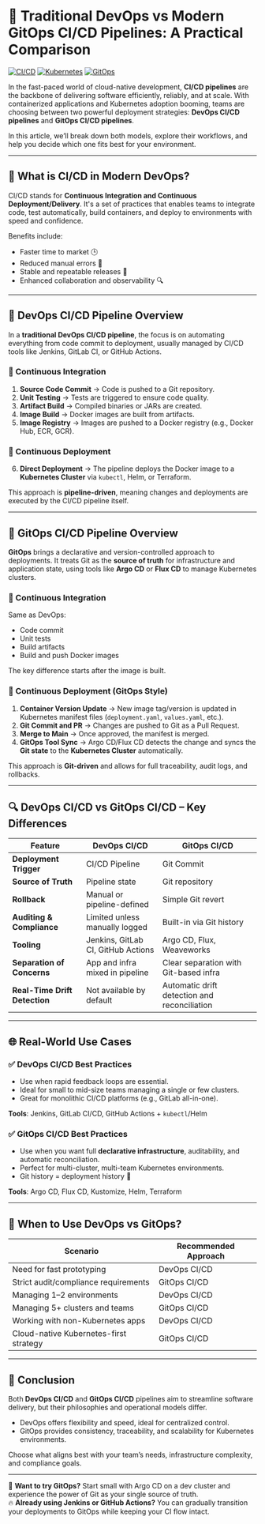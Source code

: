 # 🚀 Traditional DevOps vs Modern GitOps CI/CD Pipelines: A Practical Comparison

[![CI/CD](https://img.shields.io/badge/CI%2FCD-Automated-blue)](https://en.wikipedia.org/wiki/CI/CD)
[![Kubernetes](https://img.shields.io/badge/Kubernetes-Deployed-blueviolet)](https://kubernetes.io/)
[![GitOps](https://img.shields.io/badge/GitOps-Argo%20CD%2C%20Flux-orange)](https://argo-cd.readthedocs.io/)

In the fast-paced world of cloud-native development, **CI/CD pipelines** are the backbone of delivering software efficiently, reliably, and at scale. With containerized applications and Kubernetes adoption booming, teams are choosing between two powerful deployment strategies: **DevOps CI/CD pipelines** and **GitOps CI/CD pipelines**.

In this article, we’ll break down both models, explore their workflows, and help you decide which one fits best for your environment.

---

## 🔧 What is CI/CD in Modern DevOps?

CI/CD stands for **Continuous Integration and Continuous Deployment/Delivery**. It's a set of practices that enables teams to integrate code, test automatically, build containers, and deploy to environments with speed and confidence.

Benefits include:
- Faster time to market 🕒
- Reduced manual errors 🧠
- Stable and repeatable releases 🔁
- Enhanced collaboration and observability 🔍

---

## 📌 DevOps CI/CD Pipeline Overview

In a **traditional DevOps CI/CD pipeline**, the focus is on automating everything from code commit to deployment, usually managed by CI/CD tools like Jenkins, GitLab CI, or GitHub Actions.

### 🧪 Continuous Integration
1. **Source Code Commit** → Code is pushed to a Git repository.
2. **Unit Testing** → Tests are triggered to ensure code quality.
3. **Artifact Build** → Compiled binaries or JARs are created.
4. **Image Build** → Docker images are built from artifacts.
5. **Image Registry** → Images are pushed to a Docker registry (e.g., Docker Hub, ECR, GCR).

### 🚀 Continuous Deployment
6. **Direct Deployment** → The pipeline deploys the Docker image to a **Kubernetes Cluster** via `kubectl`, Helm, or Terraform.

This approach is **pipeline-driven**, meaning changes and deployments are executed by the CI/CD pipeline itself.

---

## 📌 GitOps CI/CD Pipeline Overview

**GitOps** brings a declarative and version-controlled approach to deployments. It treats Git as the **source of truth** for infrastructure and application state, using tools like **Argo CD** or **Flux CD** to manage Kubernetes clusters.

### 🧪 Continuous Integration
Same as DevOps:
- Code commit
- Unit tests
- Build artifacts
- Build and push Docker images

The key difference starts after the image is built.

### 🔁 Continuous Deployment (GitOps Style)
1. **Container Version Update** → New image tag/version is updated in Kubernetes manifest files (`deployment.yaml`, `values.yaml`, etc.).
2. **Git Commit and PR** → Changes are pushed to Git as a Pull Request.
3. **Merge to Main** → Once approved, the manifest is merged.
4. **GitOps Tool Sync** → Argo CD/Flux CD detects the change and syncs the **Git state** to the **Kubernetes Cluster** automatically.

This approach is **Git-driven** and allows for full traceability, audit logs, and rollbacks.

---

## 🔍 DevOps CI/CD vs GitOps CI/CD – Key Differences

| Feature                          | DevOps CI/CD                          | GitOps CI/CD                                |
|----------------------------------|----------------------------------------|----------------------------------------------|
| **Deployment Trigger**          | CI/CD Pipeline                         | Git Commit                                   |
| **Source of Truth**             | Pipeline state                         | Git repository                               |
| **Rollback**                    | Manual or pipeline-defined             | Simple Git revert                            |
| **Auditing & Compliance**       | Limited unless manually logged         | Built-in via Git history                     |
| **Tooling**                     | Jenkins, GitLab CI, GitHub Actions     | Argo CD, Flux, Weaveworks                    |
| **Separation of Concerns**      | App and infra mixed in pipeline        | Clear separation with Git-based infra        |
| **Real-Time Drift Detection**   | Not available by default               | Automatic drift detection and reconciliation |

---

## 🌐 Real-World Use Cases

### ✅ DevOps CI/CD Best Practices
- Use when rapid feedback loops are essential.
- Ideal for small to mid-size teams managing a single or few clusters.
- Great for monolithic CI/CD platforms (e.g., GitLab all-in-one).

**Tools**: Jenkins, GitLab CI/CD, GitHub Actions + `kubectl`/Helm

### ✅ GitOps CI/CD Best Practices
- Use when you want full **declarative infrastructure**, auditability, and automatic reconciliation.
- Perfect for multi-cluster, multi-team Kubernetes environments.
- Git history = deployment history 📖

**Tools**: Argo CD, Flux CD, Kustomize, Helm, Terraform

---

## 🧠 When to Use DevOps vs GitOps?

| Scenario                                 | Recommended Approach |
|------------------------------------------|-----------------------|
| Need for fast prototyping                | DevOps CI/CD          |
| Strict audit/compliance requirements     | GitOps CI/CD          |
| Managing 1–2 environments                | DevOps CI/CD          |
| Managing 5+ clusters and teams           | GitOps CI/CD          |
| Working with non-Kubernetes apps         | DevOps CI/CD          |
| Cloud-native Kubernetes-first strategy   | GitOps CI/CD          |

---

## 🎯 Conclusion

Both **DevOps CI/CD** and **GitOps CI/CD** pipelines aim to streamline software delivery, but their philosophies and operational models differ.

- DevOps offers flexibility and speed, ideal for centralized control.
- GitOps provides consistency, traceability, and scalability for Kubernetes environments.

Choose what aligns best with your team’s needs, infrastructure complexity, and compliance goals.

---

📌 **Want to try GitOps?** Start small with Argo CD on a dev cluster and experience the power of Git as your single source of truth.  
🔥 **Already using Jenkins or GitHub Actions?** You can gradually transition your deployments to GitOps while keeping your CI flow intact.
